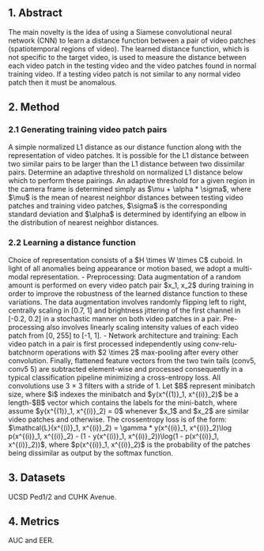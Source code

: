 <h2>1. Abstract</h2>
The main novelty is the idea of using a Siamese convolutional neural network (CNN) to learn a distance function between a pair of video patches (spatiotemporal regions of video). The learned distance function, which is not specific to the target video, is used to measure the distance between each video patch in the testing video and the video patches found in normal training video. If a testing video patch is not similar to any normal video patch then it must be anomalous.
<h2>2. Method</h2>
<h3>2.1 Generating training video patch pairs</h3>
A simple normalized L1 distance as our distance function along with the representation of video patches. It is possible for the L1 distance between two similar pairs to be larger than the L1 distance between two dissimilar pairs. Determine an adaptive threshold on normalized L1 distance below which to perform these pairings. An adaptive threshold for a given region in the camera frame is determined simply as $\mu + \alpha * \sigma$, where $\mu$ is the mean of nearest neighbor distances between testing video patches and training video patches, $\sigma$ is the corresponding standard deviation and $\alpha$ is determined by identifying an elbow in the distribution of nearest neighbor distances.
<h3>2.2 Learning a distance function</h3>
Choice of representation consists of a $H \times W \times C$ cuboid. In light of all anomalies being appearance or motion based, we adopt a multi-modal representation.
- Preprocessing: Data augmentation of a random amount is performed on every video patch pair $x_1, x_2$ during training in order to improve the robustness of the learned distance function to these variations. The data augmentation involves randomly flipping left to right, centrally scaling in [0.7, 1] and brightness jittering of the first channel in [-0.2, 0.2] in a stochastic manner on both video patches in a pair. Pre-processing also involves linearly scaling intensity values of each video patch from [0, 255] to [-1, 1].
- Network architecture and training: Each video patch in a pair is first processed independently using conv-relu-batchnorm operations with $2 \times 2$ max-pooling after every other convolution. Finally, flattened feature vectors from the two twin tails (conv5, conv5 5) are subtracted element-wise and processed consequently in a typical classification pipeline minimizing a cross-entropy loss. All convolutions use 3 × 3 filters with a stride of 1. Let $B$ represent minibatch size, where $i$ indexes the minibatch and $y(x^{(1)}_1, x^{(i)}_2)$ be a length-$B$ vector which contains the labels for the mini-batch, where assume $y(x^{(1)}_1, x^{(i)}_2) = 0$ whenever $x_1$ and $x_2$ are similar video patches and otherwise. The crossentropy loss is of the form: $\mathcal{L}(x^{(i)}_1, x^{(i)}_2) = \gamma * y(x^{(i)}_1, x^{(i)}_2)\log p(x^{(i)}_1, x^{(i)}_2) - (1 - y(x^{(i)}_1, x^{(i)}_2))\log(1 - p(x^{(i)}_1, x^{(i)}_2))$, where $p(x^{(i)}_1, x^{(i)}_2)$ is the probability of the patches being dissimilar as output by the softmax function.
<h2>3. Datasets</h2>
UCSD Ped1/2 and CUHK Avenue.
<h2>4. Metrics</h2>
AUC and EER.
